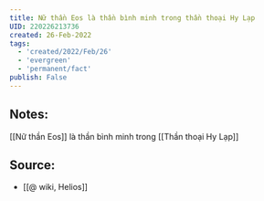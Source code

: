 ```yaml
---
title: Nữ thần Eos là thần bình minh trong thần thoại Hy Lạp
UID: 220226213736
created: 26-Feb-2022
tags:
  - 'created/2022/Feb/26'
  - 'evergreen'
  - 'permanent/fact'
publish: False
---
```

## Notes:
[[Nữ thần Eos]] là thần bình minh trong [[Thần thoại Hy Lạp]]

## Source:
- [[@ wiki, Helios]]




